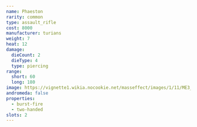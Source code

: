 ```yaml
---
name: Phaeston
rarity: common
type: assault_rifle
cost: 8000
manufacturer: turians
weight: 7
heat: 12
damage:
  dieCount: 2
  dieType: 4
  type: piercing
range:
  short: 60
  long: 180
image: https://vignette1.wikia.nocookie.net/masseffect/images/1/11/ME3_Phaeston_Assault_Rifle.png/revision/latest?cb=20120317182349
andromeda: false
properties:
  - burst-fire
  - two-handed
slots: 2
---
```

